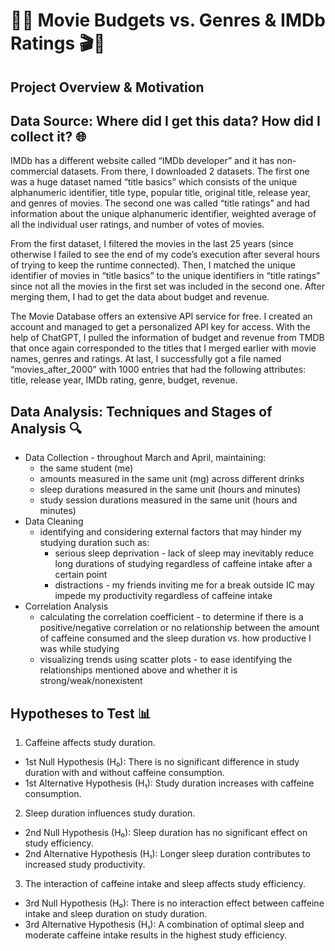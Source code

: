 # 🎥💸 Movie Budgets vs. Genres & IMDb Ratings 🎬🍿

## Project Overview & Motivation 


## Data Source: Where did I get this data? How did I collect it? 🌐
IMDb has a different website called “IMDb developer” and it has non-commercial datasets. From there, I downloaded 2 datasets. The first one was a huge dataset named “title basics” which consists of the unique alphanumeric identifier, title type, popular title, original title, release year, and genres of movies. The second one was called “title ratings” and had information about the unique alphanumeric identifier, weighted average of all the individual user ratings, and number of votes of movies.

From the first dataset, I filtered the movies in the last 25 years (since otherwise I failed to see the end of my code’s execution after several hours of trying to keep the runtime connected). Then, I matched the unique identifier of movies in “title basics” to the unique identifiers in “title ratings” since not all the movies in the first set was included in the second one. After merging them, I had to get the data about budget and revenue.

The Movie Database offers an extensive API service for free. I created an account and managed to get a personalized API key for access. With the help of ChatGPT, I pulled the information of budget and revenue from TMDB that once again corresponded to the titles that I merged earlier with movie names, genres and ratings. At last, I successfully got a file named “movies_after_2000” with 1000 entries that had the following attributes: title, release year, IMDb rating, genre, budget, revenue.

## Data Analysis: Techniques and Stages of Analysis 🔍
- Data Collection - throughout March and April, maintaining:
  - the same student (me)
  - amounts measured in the same unit (mg) across different drinks
  - sleep durations measured in the same unit (hours and minutes)
  - study session durations measured in the same unit (hours and minutes)
- Data Cleaning
  - identifying and considering external factors that may hinder my studying duration such as:
    - serious sleep deprivation - lack of sleep may inevitably reduce long durations of studying regardless of caffeine intake after a certain point
    - distractions - my friends inviting me for a break outside IC may impede my productivity regardless of caffeine intake
- Correlation Analysis
  - calculating the correlation coefficient - to determine if there is a positive/negative correlation or no relationship between the amount of caffeine consumed and the sleep duration vs. how productive I was while studying 
  - visualizing trends using scatter plots - to ease identifying the relationships mentioned above and whether it is strong/weak/nonexistent

## Hypotheses to Test 📊
1) Caffeine affects study duration.
- 1st Null Hypothesis (H₀): There is no significant difference in study duration with and without caffeine consumption.
- 1st Alternative Hypothesis (H₁): Study duration increases with caffeine consumption.

2) Sleep duration influences study duration.
- 2nd Null Hypothesis (H₀): Sleep duration has no significant effect on study efficiency.
- 2nd Alternative Hypothesis (H₁): Longer sleep duration contributes to increased study productivity.

3) The interaction of caffeine intake and sleep affects study efficiency.
- 3rd Null Hypothesis (H₀): There is no interaction effect between caffeine intake and sleep duration on study duration.
- 3rd Alternative Hypothesis (H₁): A combination of optimal sleep and moderate caffeine intake results in the highest study efficiency.
